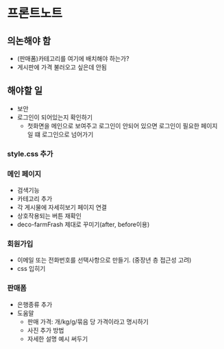 # 프론트노트

## 의논해야 함

- (판매폼)카테고리를 여기에 배치해야 하는가?
- 게시판에 가격 불러오고 싶은데 안됨

## 해야할 일

- 보안
- 로그인이 되어있는지 확인하기
  - 첫화면을 메인으로 보여주고 로그인이 안되어 있으면 로그인이 필요한 페이지 일 떄 로그인으로 넘어가기

### style.css 추가

### 메인 페이지

- 검색기능
- 카테고리 추가
- 각 게시물에 자세히보기 페이지 연결
- 상호작용되는 버튼 재확인
- deco-farmFrash 제대로 꾸미기(after, before이용)

### 회원가입

- 이메일 또는 전화번호를 선택사항으로 만들기. (중장년 층 접근성 고려)
- css 입히기

### 판매폼

- 은행종류 추가
- 도움말
  - 판매 가격: 개/kg/g/묶음 당 가격이라고 명시하기
  - 사진 추가 방법
  - 자세한 설명 예시 써두기
